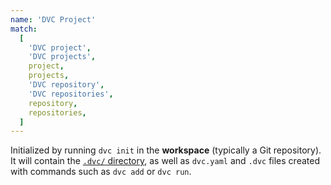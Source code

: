 ```yaml
---
name: 'DVC Project'
match:
  [
    'DVC project',
    'DVC projects',
    project,
    projects,
    'DVC repository',
    'DVC repositories',
    repository,
    repositories,
  ]
---
```


Initialized by running `dvc init` in the **workspace** (typically a Git
repository). It will contain the
[`.dvc/` directory](/doc/user-guide/project-structure/internal-files), as well
as `dvc.yaml` and `.dvc` files created with commands such as `dvc add` or
`dvc run`.
